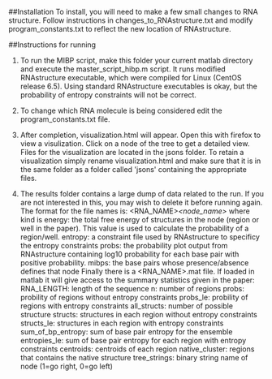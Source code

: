 ##Installation
To install, you will need to make a few small changes to RNA structure. Follow
instructions in changes_to_RNAstructure.txt and modify program_constants.txt 
to reflect the new location of RNAstructure.

##Instructions for running
1. To run the MIBP script, make this folder your current matlab directory and
execute the master_script_hibp.m script. It runs modified RNAstructure executable,
which were compiled for Linux (CentOS release 6.5). Using standard
RNAstructure executables is okay, but the probability of entropy constraints
will not be correct.
2. To change which RNA molecule is being considered edit the program_constants.txt file.

3. After completion, visualization.html will appear. Open this with firefox to view a 
visulization. Click on a node of the tree to get a detailed view. Files for the 
visualization are located in the jsons folder. To retain a visualization simply rename 
visualization.html and make sure that it is in the same folder as a folder called 
'jsons' containing the appropriate files.

4. The results folder contains a large dump of data related to the run. If you are not 
interested in this, you may wish to delete it before running again. The format for the file names is:
<RNA_NAME>_<node_name>_<kind>
where kind is
energy: the total free energy of structures in the node (region or well in the paper). This value is used to calculate the probability of a region/well.
entropy: a constraint file used by RNAstructure to specificy the entropy constraints
probs: the probability plot output from RNAstructure containing log10 probability for each base pair with positive probability.
mibps: the base pairs whose presence/absence defines that node
Finally there is a <RNA_NAME>.mat file. If loaded in matlab it will give access to the summary statistics given in the paper:
RNA_LENGTH: length of the sequence
n: number of regions
probs: probility of regions without entropy constraints
probs_le: probility of regions with entropy constraints
all_structs: number of possible structure
structs: structures in each region without entropy constraints
structs_le: structures in each region with entropy constraints
sum_of_bp_entropy: sum of base pair entropy for the ensemble
entropies_le: sum of base pair entropy for each region with entropy constraints
centroids: centroids of each region
native_cluster: regions that contains the native structure
tree_strings: binary string name of node (1=go right, 0=go left)
